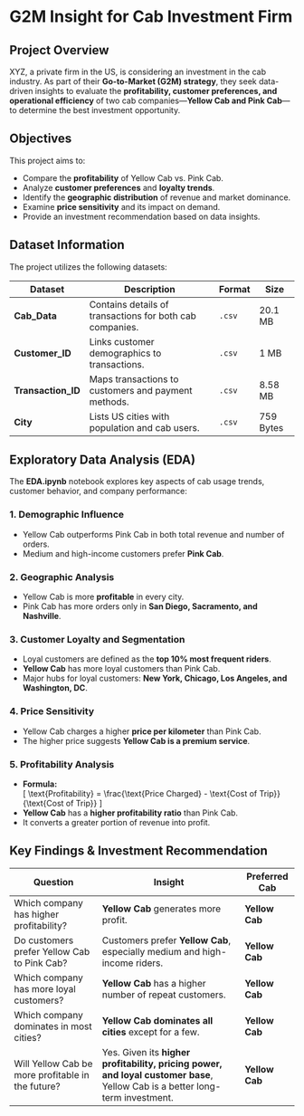 # G2M Insight for Cab Investment Firm

## Project Overview
XYZ, a private firm in the US, is considering an investment in the cab industry. As part of their **Go-to-Market (G2M) strategy**, they seek data-driven insights to evaluate the **profitability, customer preferences, and operational efficiency** of two cab companies—**Yellow Cab and Pink Cab**—to determine the best investment opportunity.

## Objectives
This project aims to:
- Compare the **profitability** of Yellow Cab vs. Pink Cab.
- Analyze **customer preferences** and **loyalty trends**.
- Identify the **geographic distribution** of revenue and market dominance.
- Examine **price sensitivity** and its impact on demand.
- Provide an investment recommendation based on data insights.

## Dataset Information
The project utilizes the following datasets:

| **Dataset**      | **Description**                                   | **Format** | **Size**  |
|-----------------|---------------------------------------------------|-----------|----------|
| **Cab_Data**    | Contains details of transactions for both cab companies. | `.csv`     | 20.1 MB  |
| **Customer_ID** | Links customer demographics to transactions.     | `.csv`     | 1 MB     |
| **Transaction_ID** | Maps transactions to customers and payment methods. | `.csv`     | 8.58 MB  |
| **City**        | Lists US cities with population and cab users.    | `.csv`     | 759 Bytes |

## Exploratory Data Analysis (EDA)
The **EDA.ipynb** notebook explores key aspects of cab usage trends, customer behavior, and company performance:

### 1. **Demographic Influence**
- Yellow Cab outperforms Pink Cab in both total revenue and number of orders.
- Medium and high-income customers prefer **Pink Cab**.

### 2. **Geographic Analysis**
- Yellow Cab is more **profitable** in every city.
- Pink Cab has more orders only in **San Diego, Sacramento, and Nashville**.

### 3. **Customer Loyalty and Segmentation**
- Loyal customers are defined as the **top 10% most frequent riders**.
- **Yellow Cab** has more loyal customers than Pink Cab.
- Major hubs for loyal customers: **New York, Chicago, Los Angeles, and Washington, DC**.

### 4. **Price Sensitivity**
- Yellow Cab charges a higher **price per kilometer** than Pink Cab.
- The higher price suggests **Yellow Cab is a premium service**.

### 5. **Profitability Analysis**
- **Formula:**  
  \[
  \text{Profitability} = \frac{\text{Price Charged} - \text{Cost of Trip}}{\text{Cost of Trip}}
  \]
- **Yellow Cab** has a **higher profitability ratio** than Pink Cab.
- It converts a greater portion of revenue into profit.

## Key Findings & Investment Recommendation
| **Question**                                    | **Insight**                                      | **Preferred Cab** |
|------------------------------------------------|-------------------------------------------------|-----------------|
| Which company has higher profitability?       | **Yellow Cab** generates more profit.          | **Yellow Cab** |
| Do customers prefer Yellow Cab to Pink Cab?   | Customers prefer **Yellow Cab**, especially medium and high-income riders. | **Yellow Cab** |
| Which company has more loyal customers?       | **Yellow Cab** has a higher number of repeat customers. | **Yellow Cab** |
| Which company dominates in most cities?       | **Yellow Cab dominates all cities** except for a few. | **Yellow Cab** |
| Will Yellow Cab be more profitable in the future? | Yes. Given its **higher profitability, pricing power, and loyal customer base**, Yellow Cab is a better long-term investment. | **Yellow Cab** |
